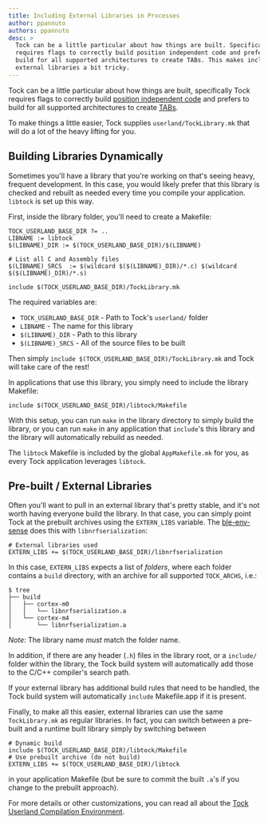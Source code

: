 ```yaml
---
title: Including External Libraries in Processes
author: ppannuto
authors: ppannuto
desc: >
  Tock can be a little particular about how things are built. Specifically, it
  requires flags to correctly build position independent code and prefers to
  build for all supported architectures to create TABs. This makes including
  external libraries a bit tricky.
---
```


Tock can be a little particular about how things are built, specifically Tock
requires flags to correctly build [position independent code][pic] and prefers
to build for all supported architectures to create [TABs][tab].

To make things a little easier, Tock supplies `userland/TockLibrary.mk` that
will do a lot of the heavy lifting for you.

## Building Libraries Dynamically

Sometimes you'll have a library that you're working on that's seeing heavy,
frequent development. In this case, you would likely prefer that this library
is checked and rebuilt as needed every time you compile your application.
`libtock` is set up this way.

First, inside the library folder, you'll need to create a Makefile:

```make
TOCK_USERLAND_BASE_DIR ?= ..
LIBNAME := libtock
$(LIBNAME)_DIR := $(TOCK_USERLAND_BASE_DIR)/$(LIBNAME)

# List all C and Assembly files
$(LIBNAME)_SRCS  := $(wildcard $($(LIBNAME)_DIR)/*.c) $(wildcard $($(LIBNAME)_DIR)/*.s)

include $(TOCK_USERLAND_BASE_DIR)/TockLibrary.mk
```

The required variables are:

  - `TOCK_USERLAND_BASE_DIR` - Path to Tock's `userland/` folder
  - `LIBNAME` - The name for this library
  - `$(LIBNAME)_DIR` - Path to this library
  - `$(LIBNAME)_SRCS` - All of the source files to be built

Then simply `include $(TOCK_USERLAND_BASE_DIR)/TockLibrary.mk` and Tock will
take care of the rest!

In applications that use this library, you simply need to include the library
Makefile:

```make
include $(TOCK_USERLAND_BASE_DIR)/libtock/Makefile
```

With this setup, you can run `make` in the library directory to simply build
the library, or you can run `make` in any application that `include`'s this
library and the library will automatically rebuild as needed.

The `libtock` Makefile is included by the global `AppMakefile.mk` for you, as
every Tock application leverages `libtock`.

## Pre-built / External Libraries

Often you'll want to pull in an external library that's pretty stable, and it's
not worth having everyone build the library. In that case, you can simply point
Tock at the prebuilt archives using the `EXTERN_LIBS` variable. The
[ble-env-sense][ble-app] does this with `libnrfserialization`:

```make
# External libraries used
EXTERN_LIBS += $(TOCK_USERLAND_BASE_DIR)/libnrfserialization
```

In this case, `EXTERN_LIBS` expects a list of _folders_, where each folder
contains a `build` directory, with an archive for all supported `TOCK_ARCHS`,
i.e.:

    $ tree
    ├── build
    │   ├── cortex-m0
    │   │   └── libnrfserialization.a
    │   └── cortex-m4
    │       └── libnrfserialization.a

_Note:_ The library name _must_ match the folder name.

In addition, if there are any header (`.h`) files in the library root, or a
`include/` folder within the library, the Tock build system will automatically
add those to the C/C++ compiler's search path.

If your external library has additional build rules that need to be handled,
the Tock build system will automatically `include` Makefile.app if it is
present.

Finally, to make all this easier, external libraries can use the same
`TockLibrary.mk` as regular libraries. In fact, you can switch between a
pre-built and a runtime built library simply by switching between

```make
# Dynamic build
include $(TOCK_USERLAND_BASE_DIR)/libtock/Makefile
# Use prebuilt archive (do not build)
EXTERN_LIBS += $(TOCK_USERLAND_BASE_DIR)/libtock
```

in your application Makefile (but be sure to commit the built `.a`'s if you
change to the prebuilt approach).

For more details or other customizations, you can read all about the
[Tock Userland Compilation Environment][comp-env].


[pic]: https://github.com/helena-project/tock/blob/534fe288160f890f/doc/Compilation.md#position-independent-code
[tab]: https://github.com/helena-project/tock/blob/534fe288160f890f/doc/Compilation.md#tock-application-bundle
[ble-app]: https://github.com/helena-project/tock/blob/534fe288160f890f/userland/examples/ble-env-sense/Makefile
[comp-env]: https://github.com/helena-project/tock/blob/534fe288160f890f/doc/Compilation.md#tock-userland-compilation-environment

